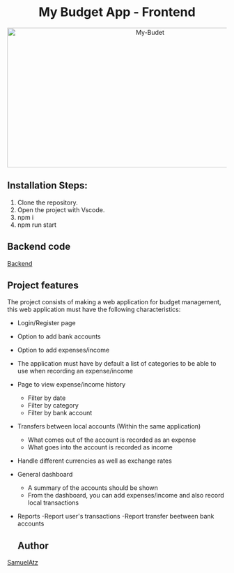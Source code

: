 <h1 align="center" id="title">My Budget App - Frontend</h1>

<p align="center">
<img src="https://socialify.git.ci/atzsamuel/core-code-frontend-project/image?description=1&language=1&logo=https%3A%2F%2Fupload.wikimedia.org%2Fwikipedia%2Fcommons%2Fa%2Fa7%2FReact-icon.svg&name=1&owner=1&pattern=Circuit%20Board&stargazers=1&theme=Light" alt="My-Budet" width="640" height="320" />
</p>

## Installation Steps:

1. Clone the repository.
2. Open the project with Vscode.
3. npm i
4. npm run start

## Backend code

[Backend](https://github.com/atzsamuel/core-code-backend-project)

## Project features

<p>The project consists of making a web application for budget management, this web application must have the following characteristics:</p>

- Login/Register page
- Option to add bank accounts
- Option to add expenses/income
- The application must have by default a list of categories to be able to use when recording an expense/income
- Page to view expense/income history
  - Filter by date
  - Filter by category
  - Filter by bank account
- Transfers between local accounts (Within the same application)
  - What comes out of the account is recorded as an expense
  - What goes into the account is recorded as income
- Handle different currencies as well as exchange rates
- General dashboard
  - A summary of the accounts should be shown
  - From the dashboard, you can add expenses/income and also record local transactions
- Reports
  -Report user's transactions
  -Report transfer beetween bank accounts

  ## Author

[SamuelAtz](https://twitter.com/atz_samuel)
